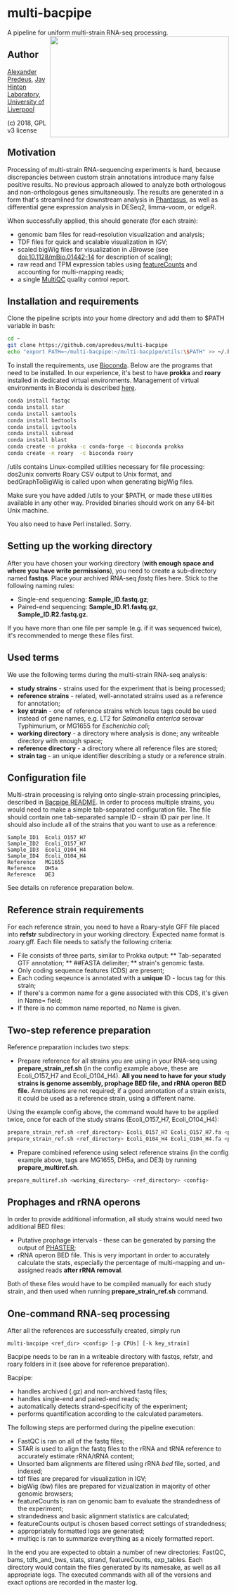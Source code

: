 # multi-bacpipe
A pipeline for uniform multi-strain RNA-seq processing.
<img align="right" width="407" height="229" src="http://static.bnr.bg/sites/en/music/publishingimages/630/12-06-21-81065_2.jpg">

## Author
[Alexander Predeus](https://www.researchgate.net/profile/Alexander_Predeus), [Jay Hinton Laboratory](http://www.hintonlab.com/), [University of Liverpool](https://www.liverpool.ac.uk/)

(c) 2018, GPL v3 license

## Motivation
Processing of multi-strain RNA-sequencing experiments is hard, because discrepancies between custom strain annotations introduce many false positive results. No previous approach allowed to analyze both orthologous and non-orthologous genes simultaneously. The results are generated in a form that's streamlined for downstream analysis in [Phantasus](https://artyomovlab.wustl.edu/phantasus/), as well as differential gene expression analysis in DESeq2, limma-voom, or edgeR. 

When successfully applied, this should generate (for each strain):
* genomic bam files for read-resolution visualization and analysis;
* TDF files for quick and scalable visualization in IGV;
* scaled bigWig files for visualization in JBrowse (see [doi:10.1128/mBio.01442-14](http://mbio.asm.org/content/5/4/e01442-14.full) for description of scaling); 
* raw read and TPM expression tables using [featureCounts](http://subread.sourceforge.net/) and accounting for multi-mapping reads; 
* a single [MultiQC](http://multiqc.info/) quality control report.

## Installation and requirements 
Clone the pipeline scripts into your home directory and add them to $PATH variable in bash: 

```bash
cd ~
git clone https://github.com/apredeus/multi-bacpipe
echo "export PATH=~/multi-bacpipe:~/multi-bacpipe/utils:\$PATH" >> ~/.bashrc
```

To install the requirements, use [Bioconda](https://bioconda.github.io/). Below are the programs that need to be installed. In our experience, it's best to have **prokka** and **roary** installed in dedicated virtual environments. Management of virtual environments in Bioconda is described [here](https://conda.io/docs/user-guide/tasks/manage-environments.html).

```bash 
conda install fastqc
conda install star
conda install samtools
conda install bedtools
conda install igvtools
conda install subread
conda install blast 
conda create -n prokka -c conda-forge -c bioconda prokka
conda create -n roary  -c bioconda roary
```
/utils contains Linux-compiled utilities necessary for file processing: dos2unix converts Roary CSV output to Unix format, and bedGraphToBigWig is called upon when generating bigWig files. 

Make sure you have added /utils to your $PATH, or made these utilities available in any other way. Provided binaries should work on any 64-bit Unix machine. 

You also need to have Perl installed. Sorry. 

## Setting up the working directory
After you have chosen your working directory (**with enough space and where you have write permissions**), you need to create a sub-directory named **fastqs**. 
Place your archived RNA-seq *fastq* files here. Stick to the following naming rules: 

* Single-end sequencing: **Sample_ID.fastq.gz**; 
* Paired-end sequencing: **Sample_ID.R1.fastq.gz**, **Sample_ID.R2.fastq.gz**. 

If you have more than one file per sample (e.g. if it was sequenced twice), it's recommended to merge these files first.

## Used terms
We use the following terms during the multi-strain RNA-seq analysis: 

* **study strains** - strains used for the experiment that is being processed;
* **reference strains** - related, well-annotated strains used as a reference for annotation; 
* **key strain** - one of reference strains which locus tags could be used instead of gene names, e.g. LT2 for *Salmonella enterica* serovar Typhimurium, or MG1655 for *Escherichia coli*;
* **working directory** - a directory where analysis is done; any writeable directory with enough space; 
* **reference directory** - a directory where all reference files are stored; 
* **strain tag** - an unique identifier describing a study or a reference strain. 

## Configuration file
Multi-strain processing is relying onto single-strain processing principles, described in [Bacpipe README](https://github.com/apredeus/bacpipe). In order to process multiple strains, you would need to make a simple tab-separated configuration file. The file should contain one tab-separated sample ID - strain ID pair per line. It should also include all of the strains that you want to use as a reference: 

```
Sample_ID1	Ecoli_O157_H7
Sample_ID2	Ecoli_O157_H7
Sample_ID3	Ecoli_O104_H4
Sample_ID4	Ecoli_O104_H4
Reference	MG1655
Reference	DH5a
Reference	DE3
```

See details on reference preparation below. 

## Reference strain requirements 
For each reference strain, you need to have a Roary-style GFF file placed into **refstr** subdirectory in your working directory. Expected name format is <tag>.roary.gff. Each file needs to satisfy the following criteria: 

* File consists of three parts, similar to Prokka output: 
** Tab-separated GTF annotation;
** ##FASTA delimiter; 
** strain's genomic fasta.
* Only coding sequence features (CDS) are present; 
* Each coding seqeunce is annotated with a **unique** ID - locus tag for this strain; 
* If there's a common name for a gene associated with this CDS, it's given in Name= field; 
* If there is no common name reported, no Name is given. 

## Two-step reference preparation
Reference preparation includes two steps: 
* Prepare reference for all strains you are using in your RNA-seq using **prepare_strain_ref.sh** (in the config example above, these are Ecoli_O157_H7 and Ecoli_O104_H4). **All you need to have for your study strains is genome assembly, prophage BED file, and rRNA operon BED file.** Annotations are not required; if a good annotation of a strain exists, it could be used as a reference strain, using a different name. 

Using the example config above, the command would have to be applied twice, once for each of the study strains (Ecoli_O157_H7, Ecoli_O104_H4):

```bash
prepare_strain_ref.sh <ref_directory> Ecoli_O157_H7 Ecoli_O157_H7.fa <prophage_bed> <rRNA_bed>
prepare_strain_ref.sh <ref_directory> Ecoli_O104_H4 Ecoli_O104_H4.fa <prophage_bed> <rRNA_bed>
```

* Prepare combined reference using select reference strains (in the config example above, tags are MG1655, DH5a, and DE3) by running **prepare_multiref.sh**. 

```bash
prepare_multiref.sh <working_directory> <ref_directory> <config>
```


## Prophages and rRNA operons
In order to provide additional information, all study strains would need two additional BED files:
* Putative prophage intervals - these can be generated by parsing the output of [PHASTER](http://phaster.ca/);  
* rRNA operon BED file. This is very important in order to accurately calculate the stats, especially the percentage of multi-mapping and un-assigned reads **after rRNA removal**.

Both of these files would have to be compiled manually for each study strain, and then used when running **prepare_strain_ref.sh** command.

## One-command RNA-seq processing
After all the references are successfully created, simply run 

`multi-bacpipe <ref_dir> <config> [-p CPUs] [-k key_strain]`

Bacpipe needs to be ran in a writeable directory with fastqs, refstr, and roary folders in it (see above for reference preparation). 

Bacpipe:
* handles archived (.gz) and non-archived fastq files; 
* handles single-end and paired-end reads; 
* automatically detects strand-specificity of the experiment; 
* performs quantification according to the calculated parameters. 

The following steps are performed during the pipeline execution: 
* FastQC is ran on all of the fastq files; 
* STAR is used to align the fastq files to the rRNA and tRNA reference to accurately estimate rRNA/tRNA content; 
* Unsorted bam alignments are filtered using rRNA *bed* file, sorted, and indexed; 
* tdf files are prepared for visualization in IGV; 
* bigWig (bw) files are prepared for vizualization in majority of other genomic browsers; 
* featureCounts is ran on genomic bam to evaluate the strandedness of the experiment; 
* strandedness and basic alignment statistics are calculated; 
* featureCounts output is chosen based correct settings of strandedness; 
* appropriately formatted logs are generated; 
* multiqc is ran to summarize everything as a nicely formatted report. 
    
In the end you are expected to obtain a number of new directories: FastQC, bams, tdfs_and_bws, stats, strand, featureCounts, exp_tables. Each directory would contain the files generated by its namesake, as well as all appropriate logs. The executed commands with all of the versions and exact options are recorded in the master log. 
